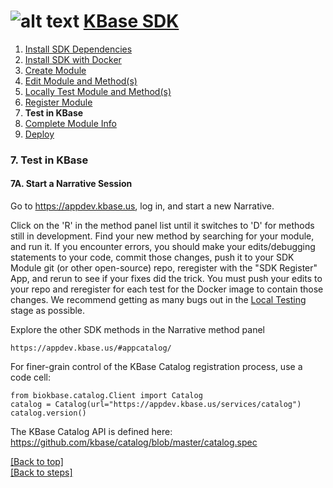# <A NAME="top"></A>![alt text](https://avatars2.githubusercontent.com/u/1263946?v=3&s=84 "KBase") [KBase SDK](../README.md)

1. [Install SDK Dependencies](kb_sdk_dependencies.md)
2. [Install SDK with Docker](kb_sdk_dockerized_install.md)
3. [Create Module](kb_sdk_create_module.md)
4. [Edit Module and Method(s)](kb_sdk_edit_module.md)
5. [Locally Test Module and Method(s)](kb_sdk_local_test_module.md)
6. [Register Module](kb_sdk_register_module.md)
7. **Test in KBase**
8. [Complete Module Info](kb_sdk_complete_module_info.md)
9. [Deploy](kb_sdk_deploy.md)


### 7. Test in KBase

#### 7A. Start a Narrative Session

Go to https://appdev.kbase.us, log in, and start a new Narrative.

Click on the 'R' in the method panel list until it switches to 'D' for methods still in development.  Find your new method by searching for your module, and run it.  If you encounter errors, you should make your edits/debugging statements to your code, commit those changes, push it to your SDK Module git (or other open-source) repo, reregister with the "SDK Register" App, and rerun to see if your fixes did the trick.  You must push your edits to your repo and reregister for each test for the Docker image to contain those changes.  We recommend getting as many bugs out in the [Local Testing](kb_sdk_local_test_module.md) stage as possible.

Explore the other SDK methods in the Narrative method panel

    https://appdev.kbase.us/#appcatalog/
    
For finer-grain control of the KBase Catalog registration process, use a code cell:

    from biokbase.catalog.Client import Catalog
    catalog = Catalog(url="https://appdev.kbase.us/services/catalog")
    catalog.version()

The KBase Catalog API is defined here: https://github.com/kbase/catalog/blob/master/catalog.spec

[\[Back to top\]](#top)<br>
[\[Back to steps\]](../README.md#steps)
